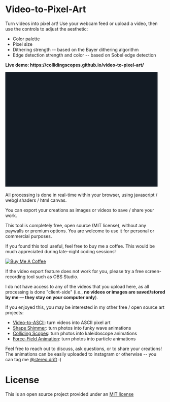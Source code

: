 Video-to-Pixel-Art
=====

<p>Turn videos into pixel art! Use your webcam feed or upload a video, then use the controls to adjust the aesthetic:</p>
<ul>
  <li>Color palette</li>
  <li>Pixel size</li>
  <li>Dithering strength -- based on the Bayer dithering algorithm</li>
  <li>Edge detection strength and color -- based on Sobel edge detection</li>
</ul>
<p><b>Live demo: https://collidingscopes.github.io/video-to-pixel-art/</b></p>
<img src="assets/ipodAd.gif">
<p>All processing is done in real-time within your browser, using javascript / webgl shaders / html canvas.</p>
<p>You can export your creations as images or videos to save / share your work.</p>
<p>This tool is completely free, open source (MIT license), without any paywalls or premium options. You are welcome to use it for personal or commercial purposes.</p>
<p>If you found this tool useful, feel free to buy me a coffee. This would be much appreciated during late-night coding sessions!</p>

<a href="https://www.buymeacoffee.com/stereoDrift" target="_blank"><img src="https://www.buymeacoffee.com/assets/img/custom_images/yellow_img.png" alt="Buy Me A Coffee"></a>

<p>If the video export feature does not work for you, please try a free screen-recording tool such as OBS Studio.</p>
<p>I do not have access to any of the videos that you upload here, as all processing is done "client-side" (i.e., <b>no videos or images are saved/stored by me — they stay on your computer only</b>).</p>
<p>If you enjoyed this, you may be interested in my other free / open source art projects:</p>
<ul>
<li><a href="https://collidingScopes.github.io/ascii" target="_blank" rel="noopener">Video-to-ASCII</a>: turn videos into ASCII pixel art</li>
<li><a href="https://collidingScopes.github.io/shimmer" target="_blank" rel="noopener">Shape Shimmer</a>: turn photos into funky wave animations</li>
<li><a href="https://collidingScopes.github.io" target="_blank" rel="noopener">Colliding Scopes</a>: turn photos into kaleidoscope animations</li>
<li><a href="https://collidingScopes.github.io/forcefield" target="_blank" rel="noopener">Force-Field Animation</a>: turn photos into particle animations</li>
</ul>

<p>Feel free to reach out to discuss, ask questions, or to share your creations! The animations can be easily uploaded to instagram or otherwise -- you can tag me <a href="https://www.instagram.com/stereo.drift/" target="_blank" rel="noopener">@stereo.drift</a> :)</p>

License
=======
This is an open source project provided under an <a href="https://opensource.org/license/MIT">MIT license</a>